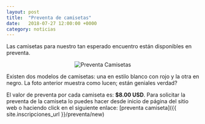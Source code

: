 ```yaml
---
layout: post
title:  "Preventa de camisetas"
date:   2018-07-27 12:00:00 +0000
category: noticias
---
```


Las camisetas para nuestro tan esperado encuentro están disponibles en preventa. 

<center><img alt="Preventa Camisetas" src="/assets/img/camisetas.jpg" class="responsive-img" /></center>

Existen dos modelos de camisetas: una en estilo blanco con rojo y la otra en negro. La foto anterior muestra como lucen; están geniales verdad?

El valor de preventa por cada camiseta es: <b>$8.00 USD</b>. Para solicitar la preventa de la camiseta lo puedes hacer desde inicio de página del sitio web o haciendo click en el siguiente enlace: 
[preventa camiseta]({{ site.inscripciones_url  }}/preventa/new)
